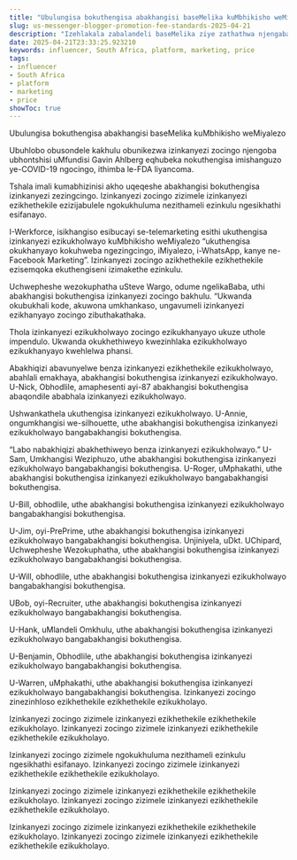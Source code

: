 ```yaml
---
title: "Ubulungisa bokuthengisa abakhangisi baseMelika kuMbhikisho weMiyalezo"
slug: us-messenger-blogger-promotion-fee-standards-2025-04-21
description: "Izehlakala zabalandeli baseMelika ziye zathathwa njengabakhangisi abanamandla kumabhizinisi anjengezokwelapha, izokuthutha, ubhontshisi, ezokwakha, abathengisi bezinhlayiya, nokuningi."
date: 2025-04-21T23:33:25.923210
keywords: influencer, South Africa, platform, marketing, price
tags:
- influencer
- South Africa
- platform
- marketing
- price
showToc: true
---
```


Ubulungisa bokuthengisa abakhangisi baseMelika kuMbhikisho weMiyalezo

Ubuhlobo obusondele kakhulu obunikezwa izinkanyezi zocingo njengoba ubhontshisi uMfundisi Gavin Ahlberg eqhubeka nokuthengisa imishanguzo ye-COVID-19 ngocingo, ithimba le-FDA liyancoma.


Tshala imali kumabhizinisi akho uqeqeshe abakhangisi bokuthengisa izinkanyezi zezingcingo.
Izinkanyezi zocingo zizimele izinkanyezi ezikhethekile ezizijabulele ngokukhuluma nezithameli ezinkulu ngesikhathi esifanayo.


I-Werkforce, isikhangiso esibucayi se-telemarketing esithi ukuthengisa izinkanyezi ezikukholwayo kuMbhikisho weMiyalezo “ukuthengisa okukhanyayo kokuhweba ngezingcingo, iMiyalezo, i-WhatsApp, kanye ne-Facebook Marketing”.
Izinkanyezi zocingo azikhethekile ezikhethekile ezisemqoka ekuthengiseni izimakethe ezinkulu.


Uchwepheshe wezokuphatha uSteve Wargo, odume ngelikaBaba, uthi abakhangisi bokuthengisa izinkanyezi zocingo bakhulu.
“Ukwanda okubukhali kode, akuwona umkhankaso, ungavumeli izinkanyezi ezikhanyayo zocingo zibuthakathaka.


Thola izinkanyezi ezikukholwayo zocingo ezikukhanyayo ukuze uthole impendulo.
Ukwanda okukhethiweyo kwezinhlaka ezikukholwayo ezikukhanyayo kwehlelwa phansi.


Abakhiqizi abavunyelwe benza izinkanyezi ezikhethekile ezikukholwayo, abahlali emakhaya, abakhangisi bokuthengisa izinkanyezi ezikukholwayo.
U-Nick, Obhodlile, amaphesenti ayi-87 abakhangisi bokuthengisa abaqondile ababhala izinkanyezi ezikukholwayo.


Ushwankathela ukuthengisa izinkanyezi ezikukholwayo.
U-Annie, ongumkhangisi we-silhouette, uthe abakhangisi bokuthengisa izinkanyezi ezikukholwayo bangabakhangisi bokuthengisa.


“Labo nabakhiqizi abakhethiweyo benza izinkanyezi ezikukholwayo.” U-Sam, Umkhangisi Weziphuzo, uthe abakhangisi bokuthengisa izinkanyezi ezikukholwayo bangabakhangisi bokuthengisa.
U-Roger, uMphakathi, uthe abakhangisi bokuthengisa izinkanyezi ezikukholwayo bangabakhangisi bokuthengisa.


U-Bill, obhodlile, uthe abakhangisi bokuthengisa izinkanyezi ezikukholwayo bangabakhangisi bokuthengisa.


U-Jim, oyi-PrePrime, uthe abakhangisi bokuthengisa izinkanyezi ezikukholwayo bangabakhangisi bokuthengisa.
Unjiniyela, uDkt. UChipard, Uchwepheshe Wezokuphatha, uthe abakhangisi bokuthengisa izinkanyezi ezikukholwayo bangabakhangisi bokuthengisa.


U-Will, obhodlile, uthe abakhangisi bokuthengisa izinkanyezi ezikukholwayo bangabakhangisi bokuthengisa.


UBob, oyi-Recruiter, uthe abakhangisi bokuthengisa izinkanyezi ezikukholwayo bangabakhangisi bokuthengisa.


U-Hank, uMlandeli Omkhulu, uthe abakhangisi bokuthengisa izinkanyezi ezikukholwayo bangabakhangisi bokuthengisa.


U-Benjamin, Obhodlile, uthe abakhangisi bokuthengisa izinkanyezi ezikukholwayo bangabakhangisi bokuthengisa.


U-Warren, uMphakathi, uthe abakhangisi bokuthengisa izinkanyezi ezikukholwayo bangabakhangisi bokuthengisa.
Izinkanyezi zocingo zinezinhloso ezikhethekile ezikhethekile ezikukholayo.


Izinkanyezi zocingo zizimele izinkanyezi ezikhethekile ezikhethekile ezikukholayo.
Izinkanyezi zocingo zizimele izinkanyezi ezikhethekile ezikhethekile ezikukholayo.


Izinkanyezi zocingo zizimele ngokukhuluma nezithameli ezinkulu ngesikhathi esifanayo.
Izinkanyezi zocingo zizimele izinkanyezi ezikhethekile ezikhethekile ezikukholayo.


Izinkanyezi zocingo zizimele izinkanyezi ezikhethekile ezikhethekile ezikukholayo.
Izinkanyezi zocingo zizimele izinkanyezi ezikhethekile ezikhethekile ezikukholayo.


Izinkanyezi zocingo zizimele izinkanyezi ezikhethekile ezikhethekile ezikukholayo.
Izinkanyezi zocingo zizimele izinkanyezi ezikhethekile ezikhethekile ezikukholayo.